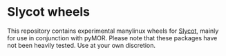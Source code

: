# Slycot wheels

This repository contains experimental manylinux wheels for [Slycot](https://github.com/python-control/Slycot),
mainly for use in conjunction with pyMOR.
Please note that these packages have not been heavily tested. Use at your own discretion.
